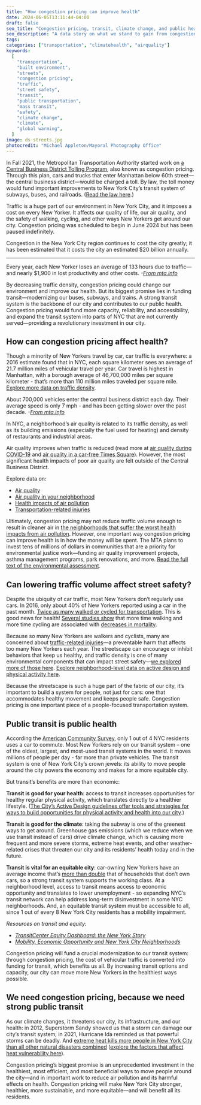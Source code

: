 ```yaml
---
title: "How congestion pricing can improve health"
date: 2024-06-05T13:11:44-04:00
draft: false
seo_title: "Congestion pricing, transit, climate change, and public health"
seo_description: "A data story on what we stand to gain from congestion pricing."
tags:
categories: ["transportation", "climatehealth", "airquality"]
keywords:
  [
    "transportation",
    "built environment",
    "streets",
    "congestion pricing",
    "traffic",
    "street safety",
    "transit",
    "public transportation",
    "mass transit",
    "safety",
    "climate change",
    "climate",
    "global warming",
  ]
image: ds-streets.jpg
photocredit: "Michael Appleton/Mayoral Photography Office"
---
```


In Fall 2021, the Metropolitan Transportation Authority started work on [a Central Business District Tolling Program](https://new.mta.info/project/CBDTP), also known as congestion pricing. Through this plan, cars and trucks that enter Manhattan below 60th street&mdash;the central business district&mdash;would be charged a toll. By law, the toll money would fund important improvements to New York City’s transit system of subways, buses, and railroads. ([Read the law here](https://www.nysenate.gov/legislation/laws/VAT/T8A44-C).)

Traffic is a huge part of our environment in New York City, and it imposes a cost on every New Yorker. It affects our quality of life, our air quality, and the safety of walking, cycling, and other ways New Yorkers get around our city. Congestion pricing was scheduled to begin in June 2024 but has been paused indefinitely.

<div class="asidebox p-2 fs-sm my-2">

Congestion in the New York City region continues to cost the city greatly; it has been estimated that it costs the city an estimated $20 billion annually.

<hr class="my-2">
Every year, each New Yorker loses an average of 133 hours due to traffic&mdash;and nearly $1,900 in lost productivity and other costs.  <em>-<a href="https://new.mta.info/project/CBDTP/why-NYC-needs-central-business-district-tolling">From mta.info</a></em>
</div>

By decreasing traffic density, congestion pricing could change our environment and improve our health. But its biggest promise lies in funding transit&mdash;modernizing our buses, subways, and trains. A strong transit system is the backbone of our city and contributes to our public health. Congestion pricing would fund more capacity, reliability, and accessibility, and expand the transit system into parts of NYC that are not currently served&mdash;providing a revolutionary investment in our city.

## How can congestion pricing affect health?

Though a minority of New Yorkers travel by car, car traffic is everywhere: a 2016 estimate found that in NYC, each square kilometer sees an average of 21.7 million miles of vehicular travel per year. Car travel is highest in Manhattan, with a borough average of 46,700,000 miles per square kilometer - that’s more than 110 million miles traveled per square mile. [Explore more data on traffic density](../../data-explorer/walking-driving-and-cycling/?id=2112#display=summary).

<div class="asidebox p-2 fs-sm my-2">

About 700,000 vehicles enter the central business district each day. Their average speed is only 7 mph - and has been getting slower over the past decade. <em>-<a href="https://new.mta.info/project/CBDTP/why-NYC-needs-central-business-district-tolling">From mta.info</a></em>

</div>

In NYC, a neighborhood’s air quality is related to its traffic density, as well as its building emissions (especially the fuel used for heating) and density of restaurants and industrial areas.

Air quality improves when traffic is reduced (read more at [air quality during COVID-19](../air-quality-and-covid/) and [air quality in a car-free Times Square](../car-free-zones)). However, the most significant health impacts of poor air quality are felt outside of the Central Business District.

<div  class="asidebox p-2 fs-sm my-2">
Explore data on:
<ul>
<li><a href="../../data-explorer/air-quality/?id=92#display=summary">Air quality</a>
<li><a href="../../data-features/neighborhood-air-quality/">Air quality in your neighborhood</a>
<li><a href="../../data-explorer/health-impacts-of-air-pollution/?id=2122#display=summary">Health impacts of air pollution</a>
<li><a href="../../data-explorer/transportation-related-injuries/?id=2092#display=summary">Transportation-related injuries</a>
</ul>
</div>

Ultimately, congestion pricing may not reduce traffic volume enough to result in cleaner air in [the neighborhoods that suffer the worst health impacts from air pollution](../hia/). However, one important way congestion pricing can improve health is in how the money will be spent. The MTA plans to invest tens of millions of dollars in communities that are a priority for environmental justice work—funding air quality improvement projects, asthma management programs, park renovations, and more. [Read the full text of the environmental assessment](https://new.mta.info/project/CBDTP/environmental-assessment).

## Can lowering traffic volume affect street safety?

Despite the ubiquity of car traffic, most New Yorkers don’t regularly use cars. In 2016, only about 40% of New Yorkers reported using a car in the past month. [Twice as many walked or cycled for transportation](../../data-explorer/walking-driving-and-cycling/?id=2236#display=summary). This is good news for health! [Several studies show](https://www.sciencedirect.com/science/article/abs/pii/S0091743507004550) that more time walking and more time cycling are associated with [decreases in mortality](https://link.springer.com/article/10.1007/s11524-020-00510-1).

Because so many New Yorkers are walkers and cyclists, many are concerned about [traffic-related injuries](/data-explorer/transportation-related-injuries/?id=2094#display=summary)—a preventable harm that affects too many New Yorkers each year. The streetscape can encourage or inhibit behaviors that keep us healthy, and traffic density is one of many environmental components that can impact street safety—[we explored more of those here](../streets/). [Explore neighborhood-level data on active design and physical activity here](../../neighborhood-reports/active_design_physical_activity_and_health/).

Because the streetscape is such a huge part of the fabric of our city, it’s important to build a system for people, not just for cars: one that accommodates healthy movement and keeps people safe. Congestion pricing is one important piece of a people-focused transportation system.

## Public transit is public health

According the [American Community Survey](https://www.census.gov/programs-surveys/acs), only 1 out of 4 NYC residents uses a car to commute. Most New Yorkers rely on our transit system – one of the oldest, largest, and most-used transit systems in the world. It moves millions of people per day - far more than private vehicles. The transit system is one of New York City’s crown jewels: its ability to move people around the city powers the economy and makes for a more equitable city.

But transit’s benefits are more than economic:

**Transit is good for your health**: access to transit increases opportunities for healthy regular physical activity, which translates directly to a healthier lifestyle. ([The City’s Active Design guidelines offer tools and strategies for ways to build opportunities for physical activity and health into our city](https://www1.nyc.gov/site/doh/health/health-topics/active-design.page).)

**Transit is good for the climate**: taking the subway is one of the greenest ways to get around. Greenhouse gas emissions (which we reduce when we use transit instead of cars) drive climate change, which is causing more frequent and more severe storms, extreme heat events, and other weather-related crises that threaten our city and its residents’ health today and in the future.

**Transit is vital for an equitable city**: car-owning New Yorkers have an average income that’s [more than double](http://blog.tstc.org/wp-content/uploads/2017/04/how-car-free-is-nyc.pdf) that of households that don’t own cars, so a strong transit system supports the working class. At a neighborhood level, access to transit means access to economic opportunity and translates to lower unemployment - so expanding NYC’s transit network can help address long-term disinvestment in some NYC neighborhoods. And, an equitable transit system must be accessible to all, since 1 out of every 8 New York City residents has a mobility impairment.

<div  class="asidebox p-2 fs-sm my-2">
<em>Resources on transit and equity: 
<ul>
<li><a href="https://dashboard.transitcenter.org/story/nyc">TransitCenter Equity Dashboard: the New York Story</a>
<li><a href="https://wagner.nyu.edu/files/faculty/publications/JobAccessNov2015.pdf">Mobility, Economic Opportunity and New York City Neighborhoods</a>
</ul>
</em>
</div>

Congestion pricing will fund a crucial modernization to our transit system: through congestion pricing, the cost of vehicular traffic is converted into funding for transit, which benefits us all. By increasing transit options and capacity, our city can move more New Yorkers in the healthiest ways possible.

## We need congestion pricing, because we need strong public transit

As our climate changes, it threatens our city, its infrastructure, and our health: in 2012, Superstorm Sandy showed us that a storm can damage our city’s transit system; in 2021, Hurricane Ida reminded us that powerful storms can be deadly. And [extreme heat kills more people in New York City than all other natural disasters combined](../heat/) ([explore the factors that affect heat vulnerability here](../../data-features/hvi/)).

Congestion pricing’s biggest promise is an unprecedented investment in the healthiest, most efficient, and most beneficial ways to move people around the city—and in important work to reduce air pollution and its harmful effects on health. Congestion pricing will make New York City stronger, healthier, more sustainable, and more equitable—and will benefit all its residents.
